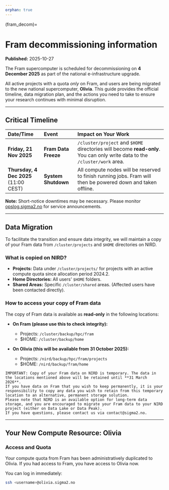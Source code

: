 ```yaml
---
orphan: true
---
```



(fram_decom)=

# Fram decommissioning information

**Published:** 2025-10-27

The Fram supercomputer is scheduled for decommissioning on **4 December 2025** as part of the national e-infrastructure upgrade.

All active projects with a quota *only* on Fram, and users are being migrated to the new national supercomputer, **Olivia**. This guide provides the official timeline, data migration plan, and the actions you need to take to ensure your research continues with minimal disruption.

---

## Critical Timeline

| Date/Time | Event | Impact on Your Work |
| :--- | :--- | :--- |
| **Friday, 21 Nov 2025** | **Fram Data Freeze** | `/cluster/project` and `$HOME` directories will become **read-only**. You can only write data to the `/cluster/work` area. |
| **Thursday, 4 Dec 2025**<br>(11:00 CEST) | **System Shutdown** | All compute nodes will be reserved to finish running jobs. Fram will then be powered down and taken offline. |

**Note:** Short-notice downtimes may be necessary. Please monitor [opslog.sigma2.no](https://opslog.sigma2.no) for service announcements.

---

## Data Migration

To facilitate the transition and ensure data integrity, we will maintain a copy of your Fram data from `/cluster/projects` and `$HOME` directories on NIRD.

### What is copied on NIRD?

* **Projects:** Data under `/cluster/projects/` for projects with an active compute quota since allocation period 2024.2. 
* **Home Directories:** All users' `$HOME` folders.
* **Shared Areas:** Specific `/cluster/shared` areas. (Affected users have been contacted directly).

### How to access your copy of Fram data

The copy of Fram data is available as **read-only** in the following locations:

* **On Fram (please use this to check integrity):**
    * Projects: `/cluster/backup/hpc/fram`
    * $HOME: `/cluster/backup/home`

* **On Olivia (this will be available from 31 October 2025):**
    * Projects: `/nird/backup/hpc/fram/projects`
    * $HOME: `/nird/backup/fram/home`

```{note}
IMPORTANT: Copy of your Fram data on NIRD is temporary. The data in the locations mentioned above will be retained until **31 March 2026**. 
If you have data on Fram that you wish to keep permanently, it is your responsibility to copy any data you wish to retain from this temporary location to an alternative, permanent storage solution.
Please note that NIRD is an available option for long-term data storage, and you are encouraged to migrate your Fram data to your NIRD project (either on Data Lake or Data Peak). 
If you have questions, please contact us via contact@sigma2.no.
```

---

## Your New Compute Resource: Olivia

### Access and Quota

Your compute quota from Fram has been administratively duplicated to Olivia. If you had access to Fram, you have access to Olivia now.

You can log in immediately:
```bash
ssh <username>@olivia.sigma2.no